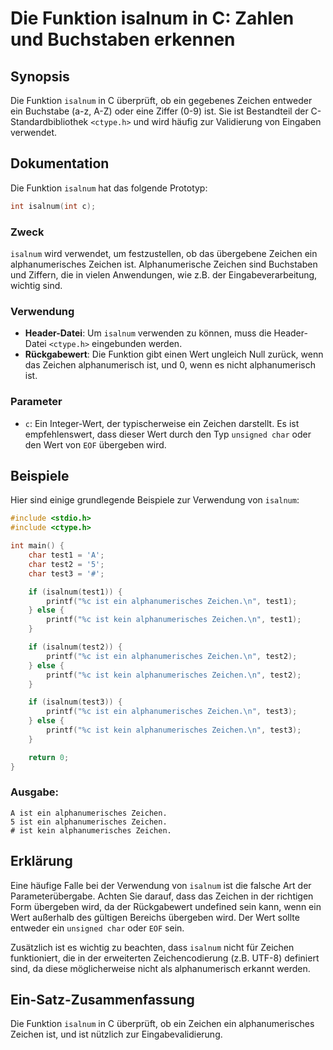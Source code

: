 <!--
Meta Description: # Die Funktion isalnum in C: Zahlen und Buchstaben erkennen ## Synopsis Die Funktion `isalnum` in C überprüft, ob ein gegebenes Zeichen entweder ein B...
Meta Keywords: zeichen, ist, ein, isalnum, alphanumerisches
-->

# Die Funktion isalnum in C: Zahlen und Buchstaben erkennen

## Synopsis
Die Funktion `isalnum` in C überprüft, ob ein gegebenes Zeichen entweder ein Buchstabe (a-z, A-Z) oder eine Ziffer (0-9) ist. Sie ist Bestandteil der C-Standardbibliothek `<ctype.h>` und wird häufig zur Validierung von Eingaben verwendet.

## Dokumentation
Die Funktion `isalnum` hat das folgende Prototyp:

```c
int isalnum(int c);
```

### Zweck
`isalnum` wird verwendet, um festzustellen, ob das übergebene Zeichen ein alphanumerisches Zeichen ist. Alphanumerische Zeichen sind Buchstaben und Ziffern, die in vielen Anwendungen, wie z.B. der Eingabeverarbeitung, wichtig sind.

### Verwendung
- **Header-Datei**: Um `isalnum` verwenden zu können, muss die Header-Datei `<ctype.h>` eingebunden werden.
- **Rückgabewert**: Die Funktion gibt einen Wert ungleich Null zurück, wenn das Zeichen alphanumerisch ist, und 0, wenn es nicht alphanumerisch ist.

### Parameter
- `c`: Ein Integer-Wert, der typischerweise ein Zeichen darstellt. Es ist empfehlenswert, dass dieser Wert durch den Typ `unsigned char` oder den Wert von `EOF` übergeben wird.

## Beispiele
Hier sind einige grundlegende Beispiele zur Verwendung von `isalnum`:

```c
#include <stdio.h>
#include <ctype.h>

int main() {
    char test1 = 'A';
    char test2 = '5';
    char test3 = '#';

    if (isalnum(test1)) {
        printf("%c ist ein alphanumerisches Zeichen.\n", test1);
    } else {
        printf("%c ist kein alphanumerisches Zeichen.\n", test1);
    }

    if (isalnum(test2)) {
        printf("%c ist ein alphanumerisches Zeichen.\n", test2);
    } else {
        printf("%c ist kein alphanumerisches Zeichen.\n", test2);
    }

    if (isalnum(test3)) {
        printf("%c ist ein alphanumerisches Zeichen.\n", test3);
    } else {
        printf("%c ist kein alphanumerisches Zeichen.\n", test3);
    }

    return 0;
}
```

### Ausgabe:
```
A ist ein alphanumerisches Zeichen.
5 ist ein alphanumerisches Zeichen.
# ist kein alphanumerisches Zeichen.
```

## Erklärung
Eine häufige Falle bei der Verwendung von `isalnum` ist die falsche Art der Parameterübergabe. Achten Sie darauf, dass das Zeichen in der richtigen Form übergeben wird, da der Rückgabewert undefined sein kann, wenn ein Wert außerhalb des gültigen Bereichs übergeben wird. Der Wert sollte entweder ein `unsigned char` oder `EOF` sein. 

Zusätzlich ist es wichtig zu beachten, dass `isalnum` nicht für Zeichen funktioniert, die in der erweiterten Zeichencodierung (z.B. UTF-8) definiert sind, da diese möglicherweise nicht als alphanumerisch erkannt werden.

## Ein-Satz-Zusammenfassung
Die Funktion `isalnum` in C überprüft, ob ein Zeichen ein alphanumerisches Zeichen ist, und ist nützlich zur Eingabevalidierung.